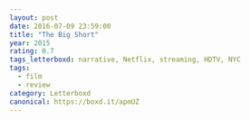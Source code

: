 ```yaml
---
layout: post 
date: 2016-07-09 23:59:00
title: "The Big Short"
year: 2015
rating: 0.7
tags_letterboxd: narrative, Netflix, streaming, HDTV, NYC
tags:
  - film
  - review
category: Letterboxd
canonical: https://boxd.it/apmUZ
---
```

